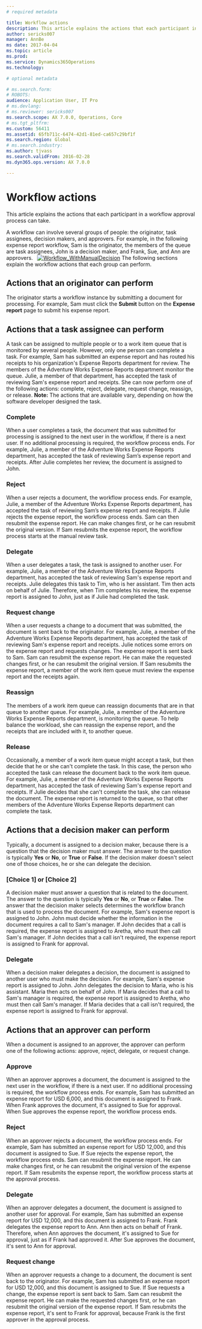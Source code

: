 ```yaml
---
# required metadata

title: Workflow actions
description: This article explains the actions that each participant in a workflow approval process can take.
author: sericks007
manager: AnnBe
ms date: 2017-04-04
ms.topic: article
ms.prod: 
ms.service: Dynamics365Operations
ms.technology: 

# optional metadata

# ms.search.form: 
# ROBOTS: 
audience: Application User, IT Pro
# ms.devlang: 
# ms.reviewer: sericks007
ms.search.scope: AX 7.0.0, Operations, Core
# ms.tgt_pltfrm: 
ms.custom: 56411
ms.assetid: 65fb711c-6474-42d1-81ed-ca657c29bf1f
ms.search.region: Global
# ms.search.industry: 
ms.author: tjvass
ms.search.validFrom: 2016-02-28
ms.dyn365.ops.version: AX 7.0.0

---
```


# Workflow actions

This article explains the actions that each participant in a workflow approval process can take.

A workflow can involve several groups of people: the originator, task assignees, decision makers, and approvers. For example, in the following expense report workflow, Sam is the originator, the members of the queue are task assignees, John is a decision maker, and Frank, Sue, and Ann are approvers.   [![Workflow\_WithManualDecision](./media/workflow_withmanualdecision.gif)](./media/workflow_withmanualdecision.gif) The following sections explain the workflow actions that each group can perform.

## Actions that an originator can perform
The originator starts a workflow instance by submitting a document for processing. For example, Sam must click the **Submit** button on the **Expense report** page to submit his expense report.

## Actions that a task assignee can perform
A task can be assigned to multiple people or to a work item queue that is monitored by several people. However, only one person can complete a task. For example, Sam has submitted an expense report and has routed his receipts to his organization's Expense Reports department for review. The members of the Adventure Works Expense Reports department monitor the queue. Julie, a member of that department, has accepted the task of reviewing Sam's expense report and receipts. She can now perform one of the following actions: complete, reject, delegate, request change, reassign, or release. **Note:** The actions that are available vary, depending on how the software developer designed the task.

### Complete

When a user completes a task, the document that was submitted for processing is assigned to the next user in the workflow, if there is a next user. If no additional processing is required, the workflow process ends. For example, Julie, a member of the Adventure Works Expense Reports department, has accepted the task of reviewing Sam’s expense report and receipts. After Julie completes her review, the document is assigned to John.

### Reject

When a user rejects a document, the workflow process ends. For example, Julie, a member of the Adventure Works Expense Reports department, has accepted the task of reviewing Sam’s expense report and receipts. If Julie rejects the expense report, the workflow process ends. Sam can then resubmit the expense report. He can make changes first, or he can resubmit the original version. If Sam resubmits the expense report, the workflow process starts at the manual review task.

### Delegate

When a user delegates a task, the task is assigned to another user. For example, Julie, a member of the Adventure Works Expense Reports department, has accepted the task of reviewing Sam's expense report and receipts. Julie delegates this task to Tim, who is her assistant. Tim then acts on behalf of Julie. Therefore, when Tim completes his review, the expense report is assigned to John, just as if Julie had completed the task.

### Request change

When a user requests a change to a document that was submitted, the document is sent back to the originator. For example, Julie, a member of the Adventure Works Expense Reports department, has accepted the task of reviewing Sam's expense report and receipts. Julie notices some errors on the expense report and requests changes. The expense report is sent back to Sam. Sam can resubmit the expense report. He can make the requested changes first, or he can resubmit the original version. If Sam resubmits the expense report, a member of the work item queue must review the expense report and the receipts again.

### Reassign

The members of a work item queue can reassign documents that are in that queue to another queue. For example, Julie, a member of the Adventure Works Expense Reports department, is monitoring the queue. To help balance the workload, she can reassign the expense report, and the receipts that are included with it, to another queue.

### Release

Occasionally, a member of a work item queue might accept a task, but then decide that he or she can't complete the task. In this case, the person who accepted the task can release the document back to the work item queue. For example, Julie, a member of the Adventure Works Expense Reports department, has accepted the task of reviewing Sam's expense report and receipts. If Julie decides that she can't complete the task, she can release the document. The expense report is returned to the queue, so that other members of the Adventure Works Expense Reports department can complete the task.

## Actions that a decision maker can perform
Typically, a document is assigned to a decision maker, because there is a question that the decision maker must answer. The answer to the question is typically **Yes** or **No**, or **True** or **False**. If the decision maker doesn't select one of those choices, he or she can delegate the decision.

### \[Choice 1\] or \[Choice 2\]

A decision maker must answer a question that is related to the document. The answer to the question is typically **Yes** or **No**, or **True** or **False**. The answer that the decision maker selects determines the workflow branch that is used to process the document. For example, Sam's expense report is assigned to John. John must decide whether the information in the document requires a call to Sam's manager. If John decides that a call is required, the expense report is assigned to Aretha, who must then call Sam's manager. If John decides that a call isn't required, the expense report is assigned to Frank for approval.

### Delegate

When a decision maker delegates a decision, the document is assigned to another user who must make the decision. For example, Sam's expense report is assigned to John. John delegates the decision to Maria, who is his assistant. Maria then acts on behalf of John. If Maria decides that a call to Sam's manager is required, the expense report is assigned to Aretha, who must then call Sam's manager. If Maria decides that a call isn't required, the expense report is assigned to Frank for approval.

## Actions that an approver can perform
When a document is assigned to an approver, the approver can perform one of the following actions: approve, reject, delegate, or request change.

### Approve

When an approver approves a document, the document is assigned to the next user in the workflow, if there is a next user. If no additional processing is required, the workflow process ends. For example, Sam has submitted an expense report for USD 6,000, and this document is assigned to Frank. When Frank approves the document, it's assigned to Sue for approval. When Sue approves the expense report, the workflow process ends.

### Reject

When an approver rejects a document, the workflow process ends. For example, Sam has submitted an expense report for USD 12,000, and this document is assigned to Sue. If Sue rejects the expense report, the workflow process ends. Sam can resubmit the expense report. He can make changes first, or he can resubmit the original version of the expense report. If Sam resubmits the expense report, the workflow process starts at the approval process.

### Delegate

When an approver delegates a document, the document is assigned to another user for approval. For example, Sam has submitted an expense report for USD 12,000, and this document is assigned to Frank. Frank delegates the expense report to Ann. Ann then acts on behalf of Frank. Therefore, when Ann approves the document, it's assigned to Sue for approval, just as if Frank had approved it. After Sue approves the document, it's sent to Ann for approval.

### Request change

When an approver requests a change to a document, the document is sent back to the originator. For example, Sam has submitted an expense report for USD 12,000, and this document is assigned to Sue. If Sue requests a change, the expense report is sent back to Sam. Sam can resubmit the expense report. He can make the requested changes first, or he can resubmit the original version of the expense report. If Sam resubmits the expense report, it's sent to Frank for approval, because Frank is the first approver in the approval process.

